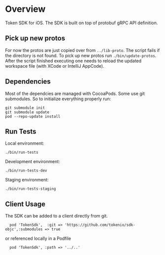 Overview
========

Token SDK for iOS. The SDK is built on top of protobuf gRPC API definition.

Pick up new protos
------------------

For now the protos are just copied over from `../lib-proto`. The script fails if the directory is not found. To pick up new protos run `./bin/update-protos`. After the script finished executing one needs to reload the updated workspace file (with XCode or IntelliJ AppCode).

Dependencies
------------

Most of the dependcies are managed with CocoaPods. Some use git submodules. So to initialize everything properly run:

```
git submodule init
git submodule update
pod --repo-update install
```

Run Tests
---------

Local environment:

```
./bin/run-tests
```

Development environment:

```
./bin/run-tests-dev
```

Staging environment:

```
./bin/run-tests-staging
```

Client Usage
------------

The SDK can be added to a client directly from git.

```
  pod 'TokenSdk',  :git => 'https://github.com/tokenio/sdk-objc',:submodules => true
```

or referenced locally in a Podfile

```
  pod 'TokenSdk', :path => '../..'
```

